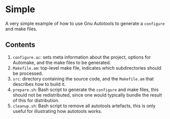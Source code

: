 # Simple
A very simple example of how to use Gnu Autotools to generate a `configure`
and make files.

## Contents
1. `configure.ac`: sets meta information about the project, options for
    Automake, and the make files to be generated.
1. `Makefile.am`: top-level make file, indicates which subdirectories
    should be processed.
1. `src`: directory containing the source code, and the `Makefile.am`
    that describes how to build it.
1. `prepare.sh`: Bash script to generate the `configure` and make files,
    this should not be redistributed, since one would typically bundle
    the result of this for distribution.
1. `cleanup.sh`: Bash script to remove all autotools artefacts, this is
    only useful for illustrating how autotools works.
